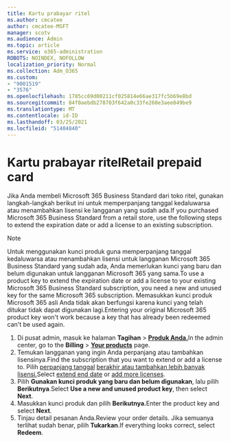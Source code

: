 ```yaml
---
title: Kartu prabayar ritel
ms.author: cmcatee
author: cmcatee-MSFT
manager: scotv
ms.audience: Admin
ms.topic: article
ms.service: o365-administration
ROBOTS: NOINDEX, NOFOLLOW
localization_priority: Normal
ms.collection: Adm_O365
ms.custom:
- "9001519"
- "3576"
ms.openlocfilehash: 1785cc69d00211cf025814e66ae317fc5b69e8bd
ms.sourcegitcommit: 84f0aebdb278703f642a0c33fe260e3aee849be9
ms.translationtype: MT
ms.contentlocale: id-ID
ms.lasthandoff: 03/25/2021
ms.locfileid: "51404840"
---
```

# <a name="retail-prepaid-card"></a><span data-ttu-id="0ebcc-102">Kartu prabayar ritel</span><span class="sxs-lookup"><span data-stu-id="0ebcc-102">Retail prepaid card</span></span>

<span data-ttu-id="0ebcc-103">Jika Anda membeli Microsoft 365 Business Standard dari toko ritel, gunakan langkah-langkah berikut ini untuk memperpanjang tanggal kedaluwarsa atau menambahkan lisensi ke langganan yang sudah ada.</span><span class="sxs-lookup"><span data-stu-id="0ebcc-103">If you purchased Microsoft 365 Business Standard from a retail store, use the following steps to extend the expiration date or add a license to an existing subscription.</span></span>

> [!NOTE]
> <span data-ttu-id="0ebcc-104">Untuk menggunakan kunci produk guna memperpanjang tanggal kedaluwarsa atau menambahkan lisensi untuk langganan Microsoft 365 Business Standard yang sudah ada, Anda memerlukan kunci yang baru dan belum digunakan untuk langganan Microsoft 365 yang sama.</span><span class="sxs-lookup"><span data-stu-id="0ebcc-104">To use a product key to extend the expiration date or add a license to your existing Microsoft 365 Business Standard subscription, you need a new and unused key for the same Microsoft 365 subscription.</span></span> <span data-ttu-id="0ebcc-105">Memasukkan kunci produk Microsoft 365 asli Anda tidak akan berfungsi karena kunci yang telah ditukar tidak dapat digunakan lagi.</span><span class="sxs-lookup"><span data-stu-id="0ebcc-105">Entering your original Microsoft 365 product key won't work because a key that has already been redeemed can't be used again.</span></span>

1. <span data-ttu-id="0ebcc-106">Di pusat admin, masuk ke halaman **Tagihan**  >  **[Produk Anda.](https://go.microsoft.com/fwlink/p/?linkid=842054)**</span><span class="sxs-lookup"><span data-stu-id="0ebcc-106">In the admin center, go to the **Billing** > **[Your products](https://go.microsoft.com/fwlink/p/?linkid=842054)** page.</span></span>
2. <span data-ttu-id="0ebcc-107">Temukan langganan yang ingin Anda perpanjang atau tambahkan lisensinya.</span><span class="sxs-lookup"><span data-stu-id="0ebcc-107">Find the subscription that you want to extend or add a license to.</span></span> <span data-ttu-id="0ebcc-108">Pilih [perpanjang tanggal](https://go.microsoft.com/fwlink/p/?linkid=842054) [berakhir atau tambahkan lebih banyak lisensi.](https://go.microsoft.com/fwlink/p/?linkid=842054)</span><span class="sxs-lookup"><span data-stu-id="0ebcc-108">Select [extend end date](https://go.microsoft.com/fwlink/p/?linkid=842054) or [add more licenses](https://go.microsoft.com/fwlink/p/?linkid=842054).</span></span>
3. <span data-ttu-id="0ebcc-109">Pilih **Gunakan kunci produk yang baru dan belum digunakan**, lalu pilih **Berikutnya**.</span><span class="sxs-lookup"><span data-stu-id="0ebcc-109">Select **Use a new and unused product key**, then select **Next**.</span></span>
4. <span data-ttu-id="0ebcc-110">Masukkan kunci produk dan pilih **Berikutnya.**</span><span class="sxs-lookup"><span data-stu-id="0ebcc-110">Enter the product key and select **Next**.</span></span>
5. <span data-ttu-id="0ebcc-111">Tinjau detail pesanan Anda.</span><span class="sxs-lookup"><span data-stu-id="0ebcc-111">Review your order details.</span></span> <span data-ttu-id="0ebcc-112">Jika semuanya terlihat sudah benar, pilih **Tukarkan**.</span><span class="sxs-lookup"><span data-stu-id="0ebcc-112">If everything looks correct, select **Redeem**.</span></span>
